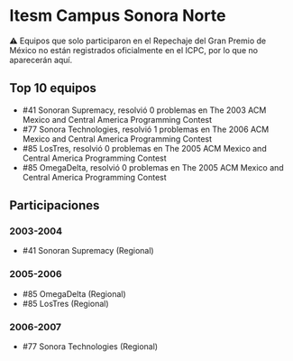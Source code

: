 # Itesm Campus Sonora Norte

:warning: Equipos que solo participaron en el Repechaje del Gran Premio de México no están registrados oficialmente en el ICPC, por lo que no aparecerán aquí.

## Top 10 equipos

- #41 Sonoran Supremacy, resolvió 0 problemas en The 2003 ACM Mexico and Central America Programming Contest
- #77 Sonora Technologies, resolvió 1 problemas en The 2006 ACM Mexico and Central America Programming Contest
- #85 LosTres, resolvió 0 problemas en The 2005 ACM Mexico and Central America Programming Contest
- #85 OmegaDelta, resolvió 0 problemas en The 2005 ACM Mexico and Central America Programming Contest

## Participaciones

### 2003-2004

- #41 Sonoran Supremacy (Regional)

### 2005-2006

- #85 OmegaDelta (Regional)
- #85 LosTres (Regional)

### 2006-2007

- #77 Sonora Technologies (Regional)



